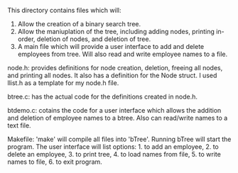 This directory contains files which will:

1. Allow the creation of a binary search tree.
2. Allow the maniuplation of the tree, including adding nodes,
   printing in-order, deletion of nodes, and deletion of tree.
3. A main file which will provide a user interface to
   add and delete employees from tree. Will also read
   and write employee names to a file.


node.h: provides definitions for node creation, deletion,
freeing all nodes, and printing all nodes. It also has
a definition for the Node struct. I used llist.h as a template
for my node.h file.

btree.c: has the actual code for the definitions created
in node.h.

btdemo.c: cotains the code for a user interface which allows
the addition and deletion of employee names to a btree. Also
can read/write names to a text file.

Makefile: 'make' will compile all files into 'bTree'.
Running bTree will start the program. The user interface
will list options: 1. to add an employee, 2. to delete an
employee, 3. to print tree, 4. to load names from file,
5. to write names to file, 6. to exit program.